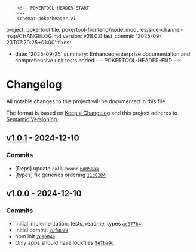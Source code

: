         <!-- POKERTOOL-HEADER-START
        ---
        schema: pokerheader.v1
project: pokertool
file: pokertool-frontend/node_modules/side-channel-map/CHANGELOG.md
version: v28.0.0
last_commit: '2025-09-23T07:20:25+01:00'
fixes:
- date: '2025-09-25'
  summary: Enhanced enterprise documentation and comprehensive unit tests added
        ---
        POKERTOOL-HEADER-END -->
# Changelog

All notable changes to this project will be documented in this file.

The format is based on [Keep a Changelog](https://keepachangelog.com/en/1.0.0/)
and this project adheres to [Semantic Versioning](https://semver.org/spec/v2.0.0.html).

## [v1.0.1](https://github.com/ljharb/side-channel-map/compare/v1.0.0...v1.0.1) - 2024-12-10

### Commits

- [Deps] update `call-bound` [`6d05aaa`](https://github.com/ljharb/side-channel-map/commit/6d05aaa4ce5f2be4e7825df433d650696f0ba40f)
- [types] fix generics ordering [`11c0184`](https://github.com/ljharb/side-channel-map/commit/11c0184132ac11fdc16857e12682e148e5e9ee74)

## v1.0.0 - 2024-12-10

### Commits

- Initial implementation, tests, readme, types [`ad877b4`](https://github.com/ljharb/side-channel-map/commit/ad877b42926d46d63fff76a2bd01d2b4a01959a9)
- Initial commit [`28f8879`](https://github.com/ljharb/side-channel-map/commit/28f8879c512abe8fcf9b6a4dc7754a0287e5eba4)
- npm init [`2c9604e`](https://github.com/ljharb/side-channel-map/commit/2c9604e5aa40223e425ea7cea78f8a07697504bd)
- Only apps should have lockfiles [`5e7ba9c`](https://github.com/ljharb/side-channel-map/commit/5e7ba9cffe3ef42095815adc8ac1255b49bbadf5)
